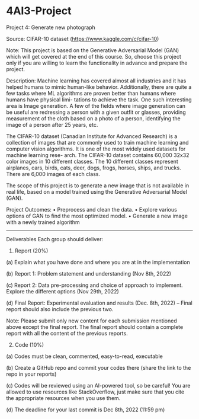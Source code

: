 # 4AI3-Project
Project 4: Generate new photograph

Source: CIFAR-10 dataset (https://www.kaggle.com/c/cifar-10)

Note: This project is based on the Generative Adversarial Model (GAN) which
will get covered at the end of this course. So, choose this project only if you are
willing to learn the functionality in advance and prepare the project.

Description:
Machine learning has covered almost all industries and it has helped humans
to mimic human-like behavior. Additionally, there are quite a few tasks where
ML algorithms are proven better than humans where humans have physical limi-
tations to achieve the task. One such interesting area is Image generation. A few
of the fields where image generation can be useful are redressing a person with a
given outfit or glasses, providing measurement of the cloth based on a photo of a
person, identifying the image of a person after 25 years, etc.

The CIFAR-10 dataset (Canadian Institute for Advanced Research) is a collection
of images that are commonly used to train machine learning and computer vision
algorithms. It is one of the most widely used datasets for machine learning rese-
arch. The CIFAR-10 dataset contains 60,000 32x32 color images in 10 different
classes. The 10 different classes represent airplanes, cars, birds, cats, deer, dogs,
frogs, horses, ships, and trucks. There are 6,000 images of each class.

The scope of this project is to generate a new image that is not available in
real life, based on a model trained using the Generative Adversarial Model (GAN).

Project Outcomes:
• Preprocess and clean the data.
• Explore various options of GAN to find the most optimized model.
• Generate a new image with a newly trained algorithm

-------------------------------------------------------------------------------

Deliverables
Each group should deliver:

1. Report (20%)

(a) Explain what you have done and where you are at in the implementation

(b) Report 1: Problem statement and understanding (Nov 8th, 2022)

(c) Report 2: Data pre-processing and choice of approach to implement. Explore the different options (Nov 29th, 2022)

(d) Final Report: Experimental evaluation and results (Dec. 8th, 2022) – Final report should also include the previous two.


Note: Please submit only new content for each submission mentioned above
except the final report. The final report should contain a complete report
with all the content of the previous reports.


2. Code (10%)

(a) Codes must be clean, commented, easy-to-read, executable

(b) Create a GitHub repo and commit your codes there (share the link to the repo in your reports)

(c) Codes will be reviewed using an AI-powered tool, so be careful! You are allowed to use resources like StackOverflow, just make sure that you cite the appropriate resources when you use them.

(d) The deadline for your last commit is Dec 8th, 2022 (11:59 pm)


